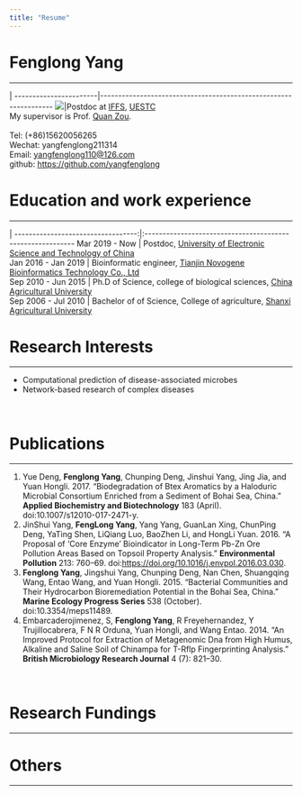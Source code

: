 ```yaml
---
title: "Resume"
---
```

# Fenglong Yang
***
 | 
-----------------------|-----------------------------------------------------------------
<img src="https://avatars1.githubusercontent.com/u/8182449?s=460&v=4">|Postdoc at [IFFS](http://www.iffs.uestc.edu.cn/iffs_en/), [UESTC](https://www.uestc.edu.cn/)<br/>My supervisor is Prof. [Quan Zou](http://lab.malab.cn/~zq/en/).<br/> <br/>Tel: (+86)15620056265 <br/>Wechat: yangfenglong211314<br/>Email: yangfenglong110@126.com<br/>github: https://github.com/yangfenglong
<br/>

# Education and work experience
***
 | 
----------------------------------:|:----------------------------------------------------------
Mar 2019 - Now | Postdoc, [University of Electronic Science and Technology of China](https://en.uestc.edu.cn/)<br/>
Jan 2016 - Jan 2019 | Bioinformatic engineer, [Tianjin Novogene Bioinformatics Technology Co., Ltd](https://en.novogene.com/)<br/>
Sep 2010 - Jun 2015 | Ph.D of Science,  college of biological sciences, [China Agricultural University](http://www.cau.edu.cn/)<br/>
Sep 2006 - Jul 2010 | Bachelor of of Science, College of agriculture, [Shanxi Agricultural University](http://www.sxau.edu.cn/)
<br/>

# Research Interests    
***

- Computational prediction of disease-associated microbes 
- Network-based research of complex diseases
<br/>

# Publications
***
1. Yue Deng, **Fenglong Yang**, Chunping Deng, Jinshui Yang, Jing Jia, and Yuan Hongli. 2017. “Biodegradation of Btex Aromatics by a Haloduric Microbial Consortium Enriched from a Sediment of Bohai Sea, China.” **Applied Biochemistry and Biotechnology** 183 (April). doi:10.1007/s12010-017-2471-y.
1. JinShui Yang, **FengLong Yang**, Yang Yang, GuanLan Xing, ChunPing Deng, YaTing Shen, LiQiang Luo, BaoZhen Li, and HongLi Yuan. 2016. “A Proposal of ‘Core Enzyme’ Bioindicator in Long-Term Pb-Zn Ore Pollution Areas Based on Topsoil Property Analysis.” **Environmental Pollution** 213: 760–69. doi:https://doi.org/10.1016/j.envpol.2016.03.030.
1. **Fenglong Yang**, Jingshui Yang, Chunping Deng, Nan Chen, Shuangqing Wang, Entao Wang, and Yuan Hongli. 2015. “Bacterial Communities and Their Hydrocarbon Bioremediation Potential in the Bohai Sea, China.” **Marine Ecology Progress Series** 538 (October). doi:10.3354/meps11489.
1. Embarcaderojimenez, S, **Fenglong Yang**, R Freyehernandez, Y Trujillocabrera, F N R Orduna, Yuan Hongli, and Wang Entao. 2014. “An Improved Protocol for Extraction of Metagenomic Dna from High Humus, Alkaline and Saline Soil of Chinampa for T-Rflp Fingerprinting Analysis.” **British Microbiology Research Journal** 4 (7): 821–30.

<br/>

# Research Fundings
***

# Others
***
